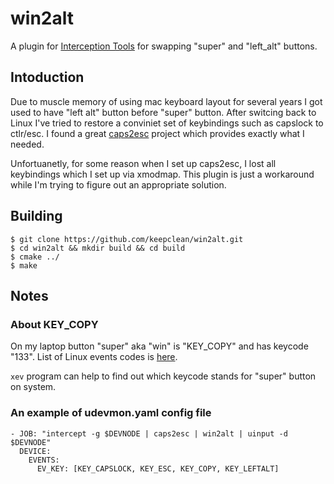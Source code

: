 # win2alt

A plugin for [Interception Tools](https://gitlab.com/interception/linux/tools)
for swapping "super" and "left_alt" buttons.


## Intoduction

Due to muscle memory of using mac keyboard layout for several years I got used
to have "left alt" button before "super" button. After switcing back to Linux
I've tried to restore a conviniet set of keybindings such as capslock to
ctlr/esc. I found a great [caps2esc](https://gitlab.com/interception/linux/plugins/caps2esc) project which provides exactly what I needed.

Unfortuanetly, for some reason when I set up caps2esc, I lost all keybindings
which I set up via xmodmap. This plugin is just a workaround while I'm trying
to figure out an appropriate solution.

## Building

```
$ git clone https://github.com/keepclean/win2alt.git
$ cd win2alt && mkdir build && cd build
$ cmake ../
$ make
```

## Notes

### About KEY_COPY

On my laptop button "super" aka "win" is "KEY_COPY" and has keycode "133".
List of Linux events codes is [here](https://github.com/torvalds/linux/blob/master/include/uapi/linux/input-event-codes.h).

`xev` program can help to find out which keycode stands for "super" button on system.

### An example of udevmon.yaml config file

```
- JOB: "intercept -g $DEVNODE | caps2esc | win2alt | uinput -d $DEVNODE"
  DEVICE:
    EVENTS:
      EV_KEY: [KEY_CAPSLOCK, KEY_ESC, KEY_COPY, KEY_LEFTALT]
```

